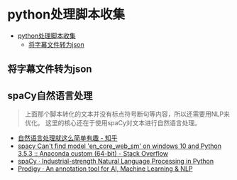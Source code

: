 # python处理脚本收集

<!--ts-->

* [python处理脚本收集](#python处理脚本收集)
    * [将字幕文件转为json](#将字幕文件转为json)

<!-- Created by https://github.com/ekalinin/github-markdown-toc -->
<!-- Added by: runner, at: Wed Aug 31 09:04:04 UTC 2022 -->

<!--te-->

## 将字幕文件转为json

## spaCy自然语言处理

> 上面那个脚本转化的文本并没有标点符号断句等内容，所以还需要用NLP来优化。 这里的核心还在于使用spaCy对文本进行自然语言处理。

- [自然语言处理就这么简单有趣 - 知乎](https://zhuanlan.zhihu.com/p/63110761)
- [spacy Can't find model 'en_core_web_sm' on windows 10 and Python 3.5.3 :: Anaconda custom (64-bit) - Stack Overflow](https://stackoverflow.com/questions/54334304/spacy-cant-find-model-en-core-web-sm-on-windows-10-and-python-3-5-3-anacon)
- [spaCy · Industrial-strength Natural Language Processing in Python](https://spacy.io/)
- [Prodigy · An annotation tool for AI, Machine Learning & NLP](https://prodi.gy/)

